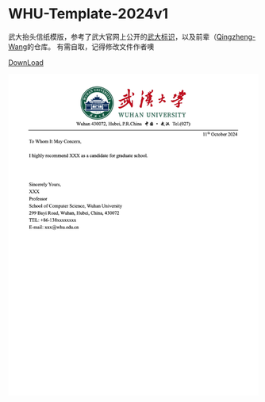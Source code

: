 # WHU-Template-2024v1
武大抬头信纸模版，参考了武大官网上公开的[武大标识](https://www.whu.edu.cn/xxgk/wdbs.htm)，以及前辈（[Qingzheng-Wang](https://github.com/Qingzheng-Wang)的仓库。
有需自取，记得修改文件作者噢

[DownLoad](https://github.com/Antony-Zhang/WHU-Heading-Template/releases/download/v1/WHU-Template-2024.docx)

<img src="https://github.com/Antony-Zhang/WHU-Heading-Template/blob/main/WHU_Template.png" alt="device_place" width="700" />
